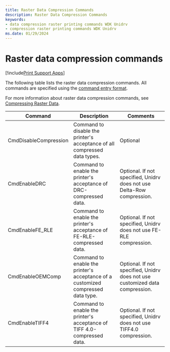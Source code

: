 ```yaml
---
title: Raster Data Compression Commands
description: Raster Data Compression Commands
keywords:
- data compression raster printing commands WDK Unidrv
- compression raster printing commands WDK Unidrv
ms.date: 01/29/2024
---
```


# Raster data compression commands

[!include[Print Support Apps](../includes/print-support-apps.md)]

The following table lists the raster data compression commands. All commands are specified using the [command entry format](command-entry-format.md).

For more information about raster data compression commands, see [Compressing Raster Data](compressing-raster-data.md).

| Command | Description | Comments |
|--|--|--|
| CmdDisableCompression | Command to disable the printer's acceptance of all compressed data types. | Optional |
| CmdEnableDRC | Command to enable the printer's acceptance of DRC-compressed data. | Optional. If not specified, Unidrv does not use Delta-Row compression. |
| CmdEnableFE_RLE | Command to enable the printer's acceptance of FE-RLE-compressed data. | Optional. If not specified, Unidrv does not use FE-RLE compression. |
| CmdEnableOEMComp | Command to enable the printer's acceptance of a customized compressed data type. | Optional. If not specified, Unidrv does not use customized data compression. |
| CmdEnableTIFF4 | Command to enable the printer's acceptance of TIFF 4.0-compressed data. | Optional. If not specified, Unidrv does not use TIFF4.0 compression. |
